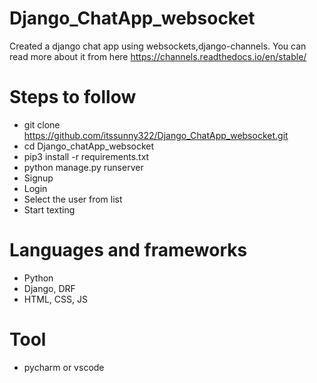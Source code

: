 # Django_ChatApp_websocket
Created a django chat app using websockets,django-channels.
You can read more about it from here https://channels.readthedocs.io/en/stable/

# Steps to follow
 - git clone https://github.com/itssunny322/Django_ChatApp_websocket.git
 - cd Django_chatApp_websocket
 - pip3 install -r requirements.txt
 - python manage.py runserver
 - Signup 
 - Login
 - Select the user from list 
 - Start texting

# Languages and frameworks
 - Python
 - Django, DRF
 - HTML, CSS, JS

# Tool
 - pycharm or vscode



